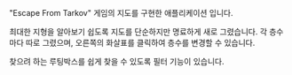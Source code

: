 "Escape From Tarkov" 게임의 지도를 구현한 애플리케이션 입니다.

최대한 지형을 알아보기 쉽도록 지도를 단순하지만 명료하게 새로 그렸습니다.
각 층수 마다 따로 그렸으며, 오른쪽의 화살표를 클릭하여 층수를 변경할 수 있습니다.

찾으려 하는 루팅박스를 쉽게 찾을 수 있도록 필터 기능이 있습니다.
